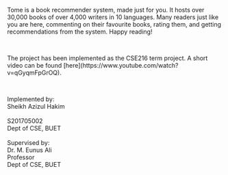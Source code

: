<p>Tome is a book recommender system, made just for you. It hosts over 30,000 books of over 4,000 writers in 10 languages. Many readers just like you are here, commenting on their favourite books, rating them, and getting recommendations from the system. Happy reading!</p><br> 

<p>The project has been implemented as the CSE216 term project. A short video can be found [here](https://www.youtube.com/watch?v=qGyqmFpGrOQ). </p><br> 

Implemented by:<br> 
Sheikh Azizul Hakim<br>  
S201705002 <br> 
Dept of CSE, BUET<br> 
<br> 
Supervised by:<br> 
Dr. M. Eunus Ali <br> 
Professor <br> 
Dept of CSE, BUET<br> 

